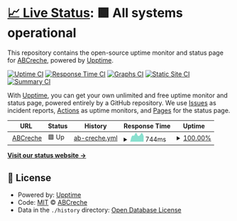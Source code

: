 # [📈 Live Status](https://abcreche.github.io/status): <!--live status--> **🟩 All systems operational**

This repository contains the open-source uptime monitor and status page for [ABCreche](https://abcreche.com), powered by [Upptime](https://github.com/upptime/upptime).

[![Uptime CI](https://github.com/abcreche/status/workflows/Uptime%20CI/badge.svg)](https://github.com/abcreche/status/actions?query=workflow%3A%22Uptime+CI%22)
[![Response Time CI](https://github.com/abcreche/status/workflows/Response%20Time%20CI/badge.svg)](https://github.com/abcreche/status/actions?query=workflow%3A%22Response+Time+CI%22)
[![Graphs CI](https://github.com/abcreche/status/workflows/Graphs%20CI/badge.svg)](https://github.com/abcreche/status/actions?query=workflow%3A%22Graphs+CI%22)
[![Static Site CI](https://github.com/abcreche/status/workflows/Static%20Site%20CI/badge.svg)](https://github.com/abcreche/status/actions?query=workflow%3A%22Static+Site+CI%22)
[![Summary CI](https://github.com/abcreche/status/workflows/Summary%20CI/badge.svg)](https://github.com/abcreche/status/actions?query=workflow%3A%22Summary+CI%22)

With [Upptime](https://upptime.js.org), you can get your own unlimited and free uptime monitor and status page, powered entirely by a GitHub repository. We use [Issues](https://github.com/abcreche/status/issues) as incident reports, [Actions](https://github.com/abcreche/status/actions) as uptime monitors, and [Pages](https://abcreche.github.io/status) for the status page.

<!--start: status pages-->
<!-- This summary is generated by Upptime (https://github.com/upptime/upptime) -->
<!-- Do not edit this manually, your changes will be overwritten -->
<!-- prettier-ignore -->
| URL | Status | History | Response Time | Uptime |
| --- | ------ | ------- | ------------- | ------ |
| <img alt="" src="https://icons.duckduckgo.com/ip3/abcreche.com.ico" height="13"> [ABCreche](https://abcreche.com) | 🟩 Up | [ab-creche.yml](https://github.com/abcreche/status/commits/HEAD/history/ab-creche.yml) | <details><summary><img alt="Response time graph" src="./graphs/ab-creche/response-time-week.png" height="20"> 744ms</summary><br><a href="https://status.abcreche.com/history/ab-creche"><img alt="Response time 709" src="https://img.shields.io/endpoint?url=https%3A%2F%2Fraw.githubusercontent.com%2Fabcreche%2Fstatus%2FHEAD%2Fapi%2Fab-creche%2Fresponse-time.json"></a><br><a href="https://status.abcreche.com/history/ab-creche"><img alt="24-hour response time 614" src="https://img.shields.io/endpoint?url=https%3A%2F%2Fraw.githubusercontent.com%2Fabcreche%2Fstatus%2FHEAD%2Fapi%2Fab-creche%2Fresponse-time-day.json"></a><br><a href="https://status.abcreche.com/history/ab-creche"><img alt="7-day response time 744" src="https://img.shields.io/endpoint?url=https%3A%2F%2Fraw.githubusercontent.com%2Fabcreche%2Fstatus%2FHEAD%2Fapi%2Fab-creche%2Fresponse-time-week.json"></a><br><a href="https://status.abcreche.com/history/ab-creche"><img alt="30-day response time 765" src="https://img.shields.io/endpoint?url=https%3A%2F%2Fraw.githubusercontent.com%2Fabcreche%2Fstatus%2FHEAD%2Fapi%2Fab-creche%2Fresponse-time-month.json"></a><br><a href="https://status.abcreche.com/history/ab-creche"><img alt="1-year response time 717" src="https://img.shields.io/endpoint?url=https%3A%2F%2Fraw.githubusercontent.com%2Fabcreche%2Fstatus%2FHEAD%2Fapi%2Fab-creche%2Fresponse-time-year.json"></a></details> | <details><summary><a href="https://status.abcreche.com/history/ab-creche">100.00%</a></summary><a href="https://status.abcreche.com/history/ab-creche"><img alt="All-time uptime 99.98%" src="https://img.shields.io/endpoint?url=https%3A%2F%2Fraw.githubusercontent.com%2Fabcreche%2Fstatus%2FHEAD%2Fapi%2Fab-creche%2Fuptime.json"></a><br><a href="https://status.abcreche.com/history/ab-creche"><img alt="24-hour uptime 100.00%" src="https://img.shields.io/endpoint?url=https%3A%2F%2Fraw.githubusercontent.com%2Fabcreche%2Fstatus%2FHEAD%2Fapi%2Fab-creche%2Fuptime-day.json"></a><br><a href="https://status.abcreche.com/history/ab-creche"><img alt="7-day uptime 100.00%" src="https://img.shields.io/endpoint?url=https%3A%2F%2Fraw.githubusercontent.com%2Fabcreche%2Fstatus%2FHEAD%2Fapi%2Fab-creche%2Fuptime-week.json"></a><br><a href="https://status.abcreche.com/history/ab-creche"><img alt="30-day uptime 100.00%" src="https://img.shields.io/endpoint?url=https%3A%2F%2Fraw.githubusercontent.com%2Fabcreche%2Fstatus%2FHEAD%2Fapi%2Fab-creche%2Fuptime-month.json"></a><br><a href="https://status.abcreche.com/history/ab-creche"><img alt="1-year uptime 99.98%" src="https://img.shields.io/endpoint?url=https%3A%2F%2Fraw.githubusercontent.com%2Fabcreche%2Fstatus%2FHEAD%2Fapi%2Fab-creche%2Fuptime-year.json"></a></details>

<!--end: status pages-->

[**Visit our status website →**](https://abcreche.github.io/status)

## 📄 License

- Powered by: [Upptime](https://github.com/upptime/upptime)
- Code: [MIT](./LICENSE) © [ABCreche](https://abcreche.com)
- Data in the `./history` directory: [Open Database License](https://opendatacommons.org/licenses/odbl/1-0/)
